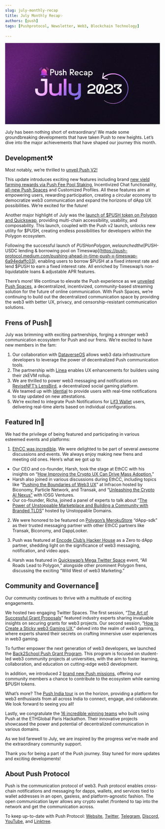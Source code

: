 ```yaml
---
slug: july-monthly-recap
title: July Monthly Recap✨
authors: [push]
tags: [Pushprotocol, Newsletter, Web3, Blockchain Technology]

---
```


![Docusaurus Image](./cover-image.webp)

<!--truncate-->

July has been nothing short of extraordinary! We made some groundbreaking developments that have taken Push to new heights. Let’s dive into the major achievements that have shaped our journey this month.

## Development⚒️
Most notably, we’re thrilled to [unveil Push V2!](https://medium.com/push-protocol/push-v2-is-live-new-rewards-utility-functionality-4d591284209d)

This update introduces exciting new features including brand [new yield farming rewards via Push Fee Pool Staking](https://medium.com/push-protocol/new-push-yield-farming-rewards-full-details-4a9ff473226d), Incentivized Chat functionality, [all-new Push Spaces](https://push-protocol.medium.com/push-spaces-is-live-decentralized-audio-and-video-streaming-is-here-bc77deed16ca) and Customized Profiles. All these features aim at empowering users, rewarding participation, creating a circular economy to democratize web3 communication and expand the horizons of dApp UX possibilities. We’re excited for the future!

Another major highlight of July was the [launch of $PUSH token on Polygon and Quickswap](https://push-protocol.medium.com/push-is-live-on-polygon-quickswap-b683ef0f71d8), providing multi-chain accessibility, usability, and composability. This launch, coupled with the Push v2 launch, unlocks new utility for $PUSH, creating endless possibilities for developers within the Polygon ecosystem.

Following the successful launch of $PUSH on Polygon, we launched the [$PUSH-USDC lending & borrowing pool on Timeswap](https://push-protocol.medium.com/pushing-ahead-in-time-push-x-timeswap-6a94edaffc03), enabling users to borrow $PUSH at a fixed interest rate and lend $PUSH to earn a fixed interest rate. All enriched by Timeswap’s non-liquidatable loans & adjustable APR features.

There’s more! We continue to elevate the Push experience as we [unveiled Push Spaces](https://medium.com/push-protocol/push-spaces-is-live-decentralized-audio-and-video-streaming-is-here-bc77deed16ca), a decentralized, incentivized, community-based streaming solution for the future of online communication. With Push Spaces, we’re continuing to build out the decentralized communication space by providing the web3 with better UX, privacy, and censorship-resistant communication solutions.

## Frens of Push💜
July was brimming with exciting partnerships, forging a stronger web3 communication ecosystem for Push and our frens. We’re excited to have new members in the fam:

1. Our collaboration with [DataverseOS](https://twitter.com/pushprotocol/status/1678455797867585564) allows web3 data infrastructure developers to leverage the power of decentralized Push communication tools.
2. The partnership with [Linea](https://twitter.com/pushprotocol/status/1678746417018413058) enables UX enhancements for builders using their zkEVM rollup.
3. We are thrilled to power web3 messaging and notifications on [ReviseNFT’s LensBird](https://twitter.com/pushprotocol/status/1679083431022723072), a decentralized social gaming platform.
4. We teamed up with [Idential](https://twitter.com/identialxyz/status/1674792960632975365?s=20) to provide users with real-time notifications to stay updated on new attestations.
5. We’re excited to integrate Push Notifications for [Lif3 Wallet](https://twitter.com/pushprotocol/status/1680245839636176897) users, delivering real-time alerts based on individual configurations.

## Featured In📰
We had the privilege of being featured and participating in various esteemed events and platforms:

1. [EthCC was incredible](https://twitter.com/pushprotocol/status/1686053348619829256). We were delighted to be part of several awesome discussions and events. We always enjoy making new frens and meeting old ones. Here’s what we got up to:
- Our CEO and co-founder, Harsh, took the stage at EthCC with his insights on “[How Improving the Crypto UX Can Drive Mass Adoption.](https://twitter.com/pushprotocol/status/1681695398191325184)”
- Harsh also joined in various discussions during EthCC, including topics like “[Pushing the Boundaries of Web3 UX](https://twitter.com/pushprotocol/status/1679845888854831105)” at Infracon hosted by Biconomy, Particle Network, and Transak, and “[Unleashing the Crypto AI Nexus”](https://twitter.com/pushprotocol/status/1681240353750253569) with IOSG Ventures.
- Our co-founder, Richa, joined a panel of experts to talk about “[The Power of Unstoppable Marketplace and Building a Community with Branded TLDS](https://twitter.com/pushprotocol/status/1680238517006336006)” hosted by Unstoppable Domains.

2. We were honored to be featured on [Polygon’s MerokuStore](https://twitter.com/pushprotocol/status/1681988469873168384) “dApp-sdk” as their trusted messaging partner with other EthCC partners like Transak, Biconomy, and DappLooker.

3. Push was featured at [Encode Club’s Hacker House](https://twitter.com/pushprotocol/status/1679181327340273695) as a Zero to dApp partner, shedding light on the significance of web3 messaging, notification, and video apps.

4. Harsh was featured in [Quickswap’s Mega Twitter Space](https://twitter.com/pushprotocol/status/1681768659214106627) event, “All Roads Lead to Polygon,” alongside other prominent Polygon frens, discussing the exciting “Wild West of web3 Marketing.”

## Community and Governance🤝
Our community continues to thrive with a multitude of exciting engagements.

We hosted two engaging Twitter Spaces. The first session, “[The Art of Successful Grant Proposals](https://twitter.com/pushprotocol/status/1681664158582939648)” featured industry experts sharing invaluable insights on securing grants for web3 projects. Our second session, “[How to Create a Sticky web3 Gaming UX,](https://twitter.com/pushprotocol/status/1680980161137704961)” delved into the realm of web3 gaming, where experts shared their secrets on crafting immersive user experiences in web3 gaming.

To further empower the next generation of web3 developers, we launched the [Back2School Push Grant Program](https://twitter.com/pushprotocol/status/1679818451945136128). This program is focused on student-led web3 community projects at universities, with the aim to foster learning, collaboration, and education on cutting-edge web3 development.

In addition, we introduced 2 [brand new Push missions](https://twitter.com/pushprotocol/status/1680472360313577472), offering our community members a chance to contribute to the ecosystem while earning $PUSH tokens.

What’s more? The [Push India tour](https://twitter.com/pushprotocol/status/1682737259282325511) is on the horizon, providing a platform for web3 enthusiasts from all across India to connect, engage, and collaborate. We look forward to seeing you all!

Lastly, we congratulate the [16 incredible winning teams](https://twitter.com/pushprotocol/status/1684189869478760448) who built using Push at the ETHGlobal Paris Hackathon. Their innovative projects showcased the power and potential of decentralized communication in various domains.

As we bid farewell to July, we are inspired by the progress we’ve made and the extraordinary community support.

Thank you for being a part of the Push journey. Stay tuned for more updates and exciting developments!



## About Push Protocol

Push is the communication protocol of web3. Push protocol enables cross-chain notifications and messaging for dapps, wallets, and services tied to wallet addresses in an open, gasless, and platform-agnostic fashion. The open communication layer allows any crypto wallet /frontend to tap into the network and get the communication across.

To keep up-to-date with Push Protocol: [Website](https://push.org/), [Twitter](https://twitter.com/pushprotocol), [Telegram](https://t.me/epnsproject), [Discord](https://discord.gg/pushprotocol), [YouTube](https://www.youtube.com/c/EthereumPushNotificationService), and [Linktree](https://linktr.ee/pushprotocol).